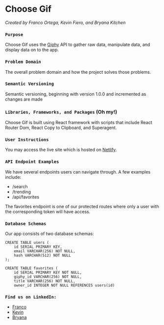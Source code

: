 # Choose Gif

_Created by Franco Ortega, Kevin Fiero, and Bryana Kitchen_

### `Purpose`

Choose Gif uses the [Giphy](http://giphy.com) API to gather raw data, manipulate data, and display data on to the app.

### `Problem Domain`

The overall problem domain and how the project solves those problems.

### `Semantic Versioning`

Semantic versioning, beginning with version 1.0.0 and incremented as changes are made

### `Libraries, Frameworks, and Packages` (Oh my!)

Choose Gif is built using React framework with scripts that include React Router Dom, React Copy to Clipboard, and Superagent.

### `User Instructions`

You may access the live site which is hosted on [Netlify](https://choose-gif-fe.netlify.app).

### `API Endpoint Examples`

We have several endpoints users can navigate through. A few examples include:
- /search
- /trending
- /api/favorites

The favorites endpoint is one of our protected routes where only a user with the corresponding token will have access.

### `Database Schemas`

Our app consists of two database schemas:

    CREATE TABLE users (
        id SERIAL PRIMARY KEY,
        email VARCHAR(256) NOT NULL,
        hash VARCHAR(512) NOT NULL
    );

    CREATE TABLE favorites (
        id SERIAL PRIMARY KEY NOT NULL,
        giphy_id VARCHAR(256) NOT NULL,
        title VARCHAR(256) NOT NULL,
        owner_id INTEGER NOT NULL REFERENCES users(id)


### `Find us on LinkedIn:`
- [Franco](https://www.linkedin.com/in/francoortega)
- [Kevin](https://www.linkedin.com/in/kevinfiero)
- [Bryana](https://www.linkedin.com/in/bryanakitchen)
